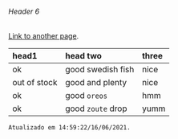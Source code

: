 
###### [](#header-6)Header 6

[Link to another page](./submitted-scores.html).

| head1        | head two          | three |
|:-------------|:------------------|:------|
| ok           | good swedish fish | nice  |
| out of stock | good and plenty   | nice  |
| ok           | good `oreos`      | hmm   |
| ok           | good `zoute` drop | yumm  |

```
Atualizado em 14:59:22/16/06/2021.
```
